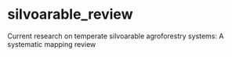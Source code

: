 # silvoarable_review
Current research on temperate silvoarable agroforestry systems:  A systematic mapping review 
